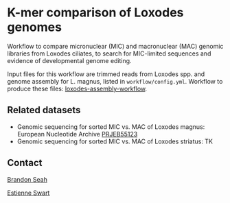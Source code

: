 K-mer comparison of Loxodes genomes
===================================

Workflow to compare micronuclear (MIC) and macronuclear (MAC) genomic libraries
from Loxodes ciliates, to search for MIC-limited sequences and evidence of
developmental genome editing.

Input files for this workflow are trimmed reads from Loxodes spp. and genome
assembly for L. magnus, listed in `workflow/config.yml`. Workflow to produce
these files: [loxodes-assembly-workflow](https://github.com/Swart-lab/loxodes-assembly-workflow).


Related datasets
----------------

 * Genomic sequencing for sorted MIC vs. MAC of Loxodes magnus: European
   Nucleotide Archive [PRJEB55123](https://www.ebi.ac.uk/ena/browser/view/PRJEB55123)
 * Genomic sequencing for sorted MIC vs. MAC of Loxodes striatus: TK


Contact
-------

[Brandon Seah](mailto:kb.seah@tuebingen.mpg.de)

[Estienne Swart](mailto:estienne.swart@tuebingen.mpg.de)
